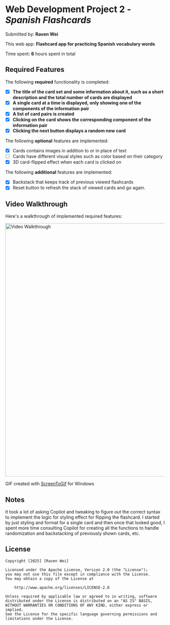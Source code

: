 # Web Development Project 2 - *Spanish Flashcards*

Submitted by: **Raven Wei**

This web app: **Flashcard app for practicing Spanish vocabulary words**

Time spent: **6** hours spent in total

## Required Features

The following **required** functionality is completed:

- [x] **The title of the card set and some information about it, such as a short description and the total number of cards are displayed**
- [x] **A single card at a time is displayed, only showing one of the components of the information pair**
- [x] **A list of card pairs is created**
- [x] **Clicking on the card shows the corresponding component of the information pair**
- [x] **Clicking the next button displays a random new card**

The following **optional** features are implemented:

- [x] Cards contains images in addition to or in place of text
- [ ] Cards have different visual styles such as color based on their category
- [x] 3D card-flipped effect when each card is clicked on

The following **additional** features are implemented:

* [x] Backstack that keeps track of previous viewed flashcards
* [x] Reset button to refresh the stack of viewed cards and go again.

## Video Walkthrough

Here's a walkthrough of implemented required features:

<img src='https://github.com/weiraven/codepath-projects/blob/main/project02-flashcards/public/images/flashcards-demo.gif' title='Video Walkthrough' width='800' alt='Video Walkthrough' />

GIF created with [ScreenToGif](https://www.screentogif.com/) for Windows

## Notes

It took a lot of asking Copilot and tweaking to figure out the correct syntax to implement the logic for styling effect for flipping the flashcard. I started by just styling and format for a single card and then once that looked good, I spent more time consulting Copilot for creating all the functions to handle randomization and backstacking of previously shown cards, etc. 

## License

    Copyright [2025] [Raven Wei]

    Licensed under the Apache License, Version 2.0 (the "License");
    you may not use this file except in compliance with the License.
    You may obtain a copy of the License at

        http://www.apache.org/licenses/LICENSE-2.0

    Unless required by applicable law or agreed to in writing, software
    distributed under the License is distributed on an "AS IS" BASIS,
    WITHOUT WARRANTIES OR CONDITIONS OF ANY KIND, either express or implied.
    See the License for the specific language governing permissions and
    limitations under the License.
